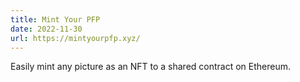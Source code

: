 ```yaml
---
title: Mint Your PFP
date: 2022-11-30
url: https://mintyourpfp.xyz/
---
```


Easily mint any picture as an NFT to a shared contract on Ethereum.
